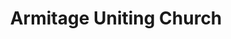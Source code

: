 ---
title: "Armitage Uniting Church"
denomination: "Uniting"
leader: "Rev Dr Julia Pitman"
address: ""
suburb: ""
address-hint: ""
mailing: ""
phone: ""
email: ""
website: ""
services:
  - "Sunday 7:45am"
office-hours:
coordinates: 
  longitude: 149.190743
  latitude: -21.152327
---